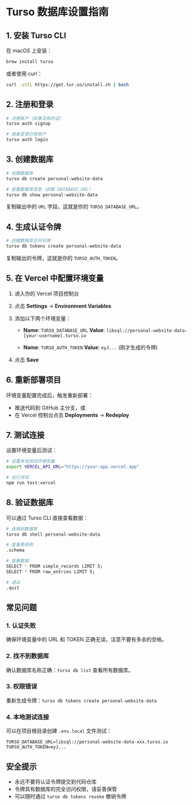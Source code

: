 # Turso 数据库设置指南

## 1. 安装 Turso CLI

在 macOS 上安装：
```bash
brew install turso
```

或者使用 curl：
```bash
curl -sSfL https://get.tur.so/install.sh | bash
```

## 2. 注册和登录

```bash
# 注册账户（如果没有的话）
turso auth signup

# 或者登录已有账户
turso auth login
```

## 3. 创建数据库

```bash
# 创建数据库
turso db create personal-website-data

# 查看数据库信息（获取 DATABASE_URL）
turso db show personal-website-data
```

复制输出中的 `URL` 字段，这就是你的 `TURSO_DATABASE_URL`。

## 4. 生成认证令牌

```bash
# 创建数据库访问令牌
turso db tokens create personal-website-data
```

复制输出的令牌，这就是你的 `TURSO_AUTH_TOKEN`。

## 5. 在 Vercel 中配置环境变量

1. 进入你的 Vercel 项目控制台
2. 点击 **Settings** → **Environment Variables**
3. 添加以下两个环境变量：

   - **Name**: `TURSO_DATABASE_URL`
     **Value**: `libsql://personal-website-data-[your-username].turso.io`

   - **Name**: `TURSO_AUTH_TOKEN`
     **Value**: `eyJ...` (刚才生成的令牌)

4. 点击 **Save**

## 6. 重新部署项目

环境变量配置完成后，触发重新部署：
- 推送代码到 GitHub 主分支，或
- 在 Vercel 控制台点击 **Deployments** → **Redeploy**

## 7. 测试连接

设置环境变量后测试：

```bash
# 设置本地测试环境变量
export VERCEL_API_URL="https://your-app.vercel.app"

# 运行测试
npm run test:vercel
```

## 8. 验证数据库

可以通过 Turso CLI 直接查看数据：

```bash
# 连接到数据库
turso db shell personal-website-data

# 查看表结构
.schema

# 查看数据
SELECT * FROM simple_records LIMIT 5;
SELECT * FROM raw_entries LIMIT 5;

# 退出
.quit
```

## 常见问题

### 1. 认证失败
确保环境变量中的 URL 和 TOKEN 正确无误，注意不要有多余的空格。

### 2. 找不到数据库
确认数据库名称正确：`turso db list` 查看所有数据库。

### 3. 权限错误
重新生成令牌：`turso db tokens create personal-website-data`

### 4. 本地测试连接
可以在项目根目录创建 `.env.local` 文件测试：
```
TURSO_DATABASE_URL=libsql://personal-website-data-xxx.turso.io
TURSO_AUTH_TOKEN=eyJ...
```

## 安全提示

- 永远不要将认证令牌提交到代码仓库
- 令牌具有数据库的完全访问权限，请妥善保管
- 可以随时通过 `turso db tokens revoke` 撤销令牌
